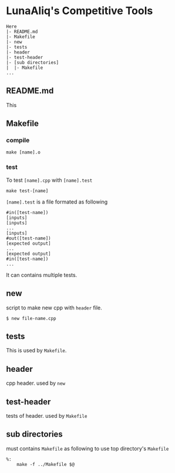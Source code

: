 # LunaAliq's Competitive Tools
```
Here
|- README.md
|- Makefile
|- new
|- tests
|- header
|- test-header
|- [sub directories]
|  |- Makefile
...
```

## README.md
This

## Makefile
### compile
```
make [name].o
```

### test
To test `[name].cpp` with `[name].test`

```
make test-[name]
```

`[name].test` is a file formated as following

```
#in([test-name])
[inputs]
[inputs]
...
[inputs]
#out([test-name])
[expected output]
...
[expected output]
#in([test-name])
...
```

It can contains multiple tests.

## new
script to make new cpp with `header` file.

```
$ new file-name.cpp
```

## tests
This is used by `Makefile`.

## header
cpp header. used by `new`

## test-header
tests of header. used by `Makefile`

## sub directories
must contains `Makefile` as following to use top directory's `Makefile`

```
%:
	make -f ../Makefile $@
```
